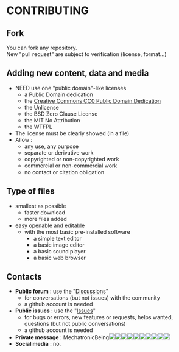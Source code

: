 # CONTRIBUTING

## Fork
You can fork any repository.  
New "pull request" are subject to verification (license, format...)

## Adding new content, data and media
- NEED use one "public domain"-like licenses
  - a Public Domain dedication
  - the [Creative Commons CC0 Public Domain Dedication](LICENSE)
  - the Unlicense
  - the BSD Zero Clause License
  - the MIT No Attribution
  - the WTFPL
- The license must be clearly showed (in a file)
- Allow :
  - any use, any purpose
  - separate or derivative work
  - copyrighted or non-copyrighted work
  - commercial or non-commercial work
  - no contact or citation obligation

## Type of files
- smallest as possible
  - faster download
  - more files added
- easy openable and editable
  - with the most basic pre-installed software
    - a simple text editor
    - a basic image editor
    - a basic sound player
    - a basic web browser

## Contacts
- **Public forum** : use the "[Discussions](https://github.com/MechatronicBeing/resources/discussions/)"
  - for conversations (but not issues) with the community
  - a github account is needed
- **Public issues** : use the "[Issues](https://github.com/MechatronicBeing/resources/issues/)"
  - for bugs or errors, new features or requests, helps wanted, questions (but not public conversations)
  - a github account is needed
- **Private message** : MechatronicBeing![](https://raw.githubusercontent.com/MechatronicBeing/resources-writing/main/images/symbols/sign/atsign.png)![](https://raw.githubusercontent.com/MechatronicBeing/resources-writing/main/images/symbols/bf/g.png)![](https://raw.githubusercontent.com/MechatronicBeing/resources-writing/main/images/symbols/bf/m.png)![](https://raw.githubusercontent.com/MechatronicBeing/resources-writing/main/images/symbols/bf/a.png)![](https://raw.githubusercontent.com/MechatronicBeing/resources-writing/main/images/symbols/bf/i.png)![](https://raw.githubusercontent.com/MechatronicBeing/resources-writing/main/images/symbols/bf/l.png)![](https://raw.githubusercontent.com/MechatronicBeing/resources-writing/main/images/symbols/sign/centerdot.png)![](https://raw.githubusercontent.com/MechatronicBeing/resources-writing/main/images/symbols/bf/c.png)![](https://raw.githubusercontent.com/MechatronicBeing/resources-writing/main/images/symbols/bf/o.png)![](https://raw.githubusercontent.com/MechatronicBeing/resources-writing/main/images/symbols/bf/m.png)
- **Social media** : no. 
